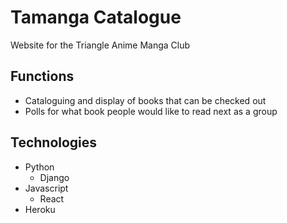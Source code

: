 # Tamanga Catalogue
Website for the Triangle Anime Manga Club

## Functions
 - Cataloguing and display of books that can be checked out
 - Polls for what book people would like to read next as a group

## Technologies
- Python
  - Django
- Javascript
  - React
- Heroku